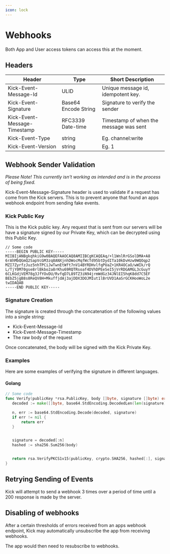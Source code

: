 ```yaml
---
icon: lock
---
```


# Webhooks

Both App and User access tokens can access this at the moment.

## Headers

| Header | Type | Short Description |
|--------|------|------------------|
| Kick-Event-Message-Id | ULID | Unique message id, idempotent key. |
| Kick-Event-Signature | Base64 Encode String | Signature to verify the sender |
| Kick-Event-Message-Timestamp | RFC3339 Date-time | Timestamp of when the message was sent |
| Kick-Event-Type | string | Eg. channel:write |
| Kick-Event-Version | string | Eg. 1 |

## Webhook Sender Validation

_Please Note! This currently isn't working as intended and is in the process of being fixed._

Kick-Event-Message-Signature header is used to validate if a request has come from the Kick servers. This is to prevent anyone that found an apps webhook endpoint from sending fake events.

### Kick Public Key

This is the Kick public key. Any request that is sent from our servers will be have a signature signed by our Private Key, which can be decrypted using this Public Key.

```
// Some code
-----BEGIN PUBLIC KEY-----
MIIBIjANBgkqhkiG9w0BAQEFAAOCAQ8AMIIBCgKCAQEAq/+l1WnlRrGSolDMA+A8
6rAhMbQGmQ2SapVcGM3zq8ANXjnhDWocMqfWcTd95btDydITa10kDvHzw9WQOqp2
MZI7ZyrfzJuz5nhTPCiJwTwnEtWft7nV14BYRDHvlfqPUaZ+1KR4OCaO/wWIk/rQ
L/TjY0M70gse8rlBkbo2a8rKhu69RQTRsoaf4DVhDPEeSeI5jVrRDGAMGL3cGuyY
6CLKGdjVEM78g3JfYOvDU/RvfqD7L89TZ3iN94jrmWdGz34JNlEI5hqK8dd7C5EF
BEbZ5jgB8s8ReQV8H+MkuffjdAj3ajDDX3DOJMIut1lBrUVD1AaSrGCKHooWoL2e
twIDAQAB
-----END PUBLIC KEY-----
```

### Signature Creation

The signature is created through the concatenation of the following values into a single string:

* Kick-Event-Message-Id
* Kick-Event-Message-Timestamp
* The raw body of the request

Once concatenated, the body will be signed with the Kick Private Key.

### Examples

Here are some examples of verifying the signature in different languages.

#### Golang

```go
// Some code
func Verify(publicKey *rsa.PublicKey, body []byte, signature []byte) error {
   decoded := make([]byte, base64.StdEncoding.DecodedLen(len(signature)))

   n, err := base64.StdEncoding.Decode(decoded, signature)
   if err != nil {
       return err
   }


   signature = decoded[:n]
   hashed := sha256.Sum256(body)


   return rsa.VerifyPKCS1v15(publicKey, crypto.SHA256, hashed[:], signature)
}

```

## Retrying Sending of Events

Kick will attempt to send a webhook 3 times over a period of time until a 200 response is made by the server.

## Disabling of webhooks

After a certain thresholds of errors received from an apps webhook endpoint, Kick may automatically unsubscribe the app from receiving webhooks.

The app would then need to resubscribe to webhooks.
